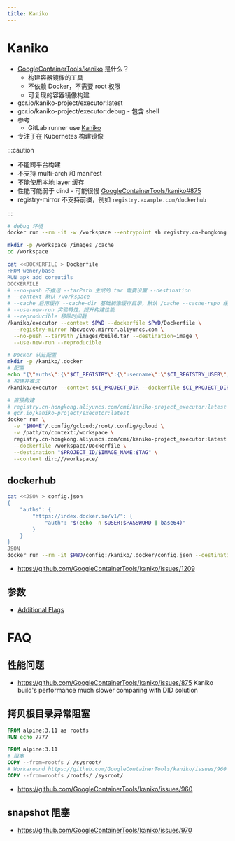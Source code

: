 ```yaml
---
title: Kaniko
---
```


# Kaniko

- [GoogleContainerTools/kaniko](https://github.com/GoogleContainerTools/kaniko) 是什么？
  - 构建容器镜像的工具
  - 不依赖 Docker，不需要 root 权限
  - 可复现的容器镜像构建
- gcr.io/kaniko-project/executor:latest
- gcr.io/kaniko-project/executor:debug - 包含 shell
- 参考
  - GitLab runner use [Kaniko](https://docs.gitlab.com/ee/ci/docker/using_kaniko.html)
- 专注于在 Kubernetes 构建镜像

:::caution

- 不能跨平台构建
- 不支持 multi-arch 和 manifest
- 不能使用本地 layer 缓存
- 性能可能弱于 dind - 可能很慢 [GoogleContainerTools/kaniko#875](https://github.com/GoogleContainerTools/kaniko/issues/875)
- registry-mirror 不支持前缀，例如 `registry.example.com/dockerhub`

:::

<!-- docker run -v $(pwd):/workspace gcr.io/kaniko-project/warmer:latest --cache-dir=/workspace/cache --image=<image to cache> --image=<another image to cache> -->
<!--
crane copy gcr.io/kaniko-project/executor:debug registry.cn-hongkong.aliyuncs.com/cmi/kaniko-project_executor:debug
crane copy gcr.io/kaniko-project/executor registry.cn-hongkong.aliyuncs.com/cmi/kaniko-project_executor
-->

```bash
# debug 环境
docker run --rm -it -w /workspace --entrypoint sh registry.cn-hongkong.aliyuncs.com/cmi/kaniko-project_executor:debug

mkdir -p /workspace /images /cache
cd /workspace

cat <<DOCKERFILE > Dockerfile
FROM wener/base
RUN apk add coreutils
DOCKERFILE
# --no-push 不推送 --tarPath 生成的 tar 需要设置 --destination
# --context 默认 /workspace
# --cache 启用缓存 --cache-dir 基础镜像缓存目录，默认 /cache --cache-repo 缓存仓库
# --use-new-run 实验特性，提升构建性能
# --reproducible 移除时间戳
/kaniko/executor --context $PWD --dockerfile $PWD/Dockerfile \
  --registry-mirror hbcvocvo.mirror.aliyuncs.com \
  --no-push --tarPath /images/build.tar --destination=image \
  --use-new-run --reproducible

# Docker 认证配置
mkdir -p /kaniko/.docker
# 配置
echo "{\"auths\":{\"$CI_REGISTRY\":{\"username\":\"$CI_REGISTRY_USER\",\"password\":\"$CI_REGISTRY_PASSWORD\"}}}" > /kaniko/.docker/config.json
# 构建并推送
/kaniko/executor --context $CI_PROJECT_DIR --dockerfile $CI_PROJECT_DIR/Dockerfile --destination $CI_REGISTRY_IMAGE:$CI_COMMIT_TAG

# 直接构建
# registry.cn-hongkong.aliyuncs.com/cmi/kaniko-project_executor:latest
# gcr.io/kaniko-project/executor:latest
docker run \
  -v "$HOME"/.config/gcloud:/root/.config/gcloud \
  -v /path/to/context:/workspace \
  registry.cn-hongkong.aliyuncs.com/cmi/kaniko-project_executor:latest \
  --dockerfile /workspace/Dockerfile \
  --destination "$PROJECT_ID/$IMAGE_NAME:$TAG" \
  --context dir:///workspace/
```

## dockerhub

```bash
cat <<JSON > config.json
{
	"auths": {
		"https://index.docker.io/v1/": {
			"auth": "$(echo -n $USER:$PASSWORD | base64)"
		}
	}
}
JSON
docker run --rm -it $PWD/config:/kaniko/.docker/config.json --destination=yourimagename
```

- https://github.com/GoogleContainerTools/kaniko/issues/1209

## 参数

- [Additional Flags](https://github.com/GoogleContainerTools/kaniko#additional-flags)

# FAQ

## 性能问题
- https://github.com/GoogleContainerTools/kaniko/issues/875
  Kaniko build's performance much slower comparing with DID solution

## 拷贝根目录异常阻塞

```dockerfile
FROM alpine:3.11 as rootfs
RUN echo 7777

FROM alpine:3.11
# 阻塞
COPY --from=rootfs / /sysroot/
# Workaround https://github.com/GoogleContainerTools/kaniko/issues/960
COPY --from=rootfs /rootfs/ /sysroot/
```

- https://github.com/GoogleContainerTools/kaniko/issues/960

## snapshot 阻塞

- https://github.com/GoogleContainerTools/kaniko/issues/970
